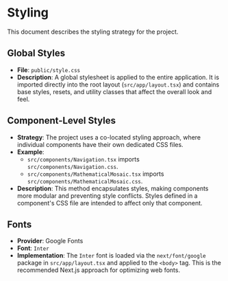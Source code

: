 # Styling

This document describes the styling strategy for the project.

## Global Styles

- **File**: `public/style.css`
- **Description**: A global stylesheet is applied to the entire application. It is imported directly into the root layout (`src/app/layout.tsx`) and contains base styles, resets, and utility classes that affect the overall look and feel.

## Component-Level Styles

- **Strategy**: The project uses a co-located styling approach, where individual components have their own dedicated CSS files.
- **Example**: 
    - `src/components/Navigation.tsx` imports `src/components/Navigation.css`.
    - `src/components/MathematicalMosaic.tsx` imports `src/components/MathematicalMosaic.css`.
- **Description**: This method encapsulates styles, making components more modular and preventing style conflicts. Styles defined in a component's CSS file are intended to affect only that component.

## Fonts

- **Provider**: Google Fonts
- **Font**: `Inter`
- **Implementation**: The `Inter` font is loaded via the `next/font/google` package in `src/app/layout.tsx` and applied to the `<body>` tag. This is the recommended Next.js approach for optimizing web fonts.
